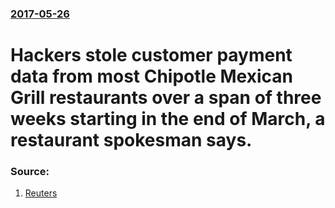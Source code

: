 ### [2017-05-26](/news/2017/05/26/index.md)

# Hackers  stole customer payment data from most  Chipotle Mexican Grill restaurants over a span of three weeks starting in the end of March, a restaurant spokesman says. 




### Source:

1. [Reuters](http://www.reuters.com/article/us-chipotle-cyber-idUSKBN18M2BY?il=0)
